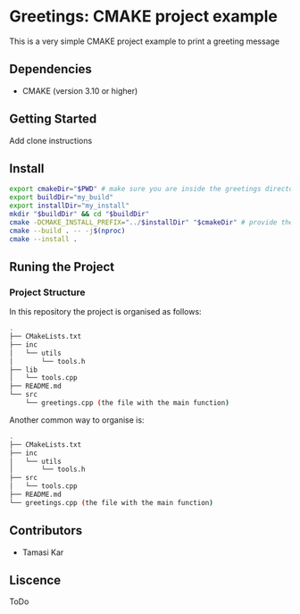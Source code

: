 # Greetings: CMAKE project example
This is a very simple CMAKE project example to print a greeting message 

## Dependencies
 - CMAKE (version 3.10 or higher)

## Getting Started
Add clone instructions

## Install
```bash
export cmakeDir="$PWD" # make sure you are inside the greetings directory
export buildDir="my_build"
export installDir="my_install"
mkdir "$buildDir" && cd "$buildDir"
cmake -DCMAKE_INSTALL_PREFIX="../$installDir" "$cmakeDir" # provide the correct path to the cloned repository
cmake --build . -- -j$(nproc)
cmake --install .
```

## Runing the Project


### Project Structure
In this repository the project is organised as follows:
```bash
.
├── CMakeLists.txt
├── inc
│   └── utils
│       └── tools.h
├── lib
│   └── tools.cpp
├── README.md
└── src
    └── greetings.cpp (the file with the main function)
```

Another common way to organise is:
```bash
.
├── CMakeLists.txt
├── inc
│   └── utils
│       └── tools.h
├── src 
│   └── tools.cpp
├── README.md
└── greetings.cpp (the file with the main function)
```


## Contributors
- Tamasi Kar

## Liscence
ToDo
